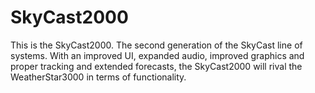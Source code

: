 # SkyCast2000
This is the SkyCast2000. The second generation of the SkyCast line of systems. With an improved UI, expanded audio, improved graphics and proper tracking and extended forecasts, the SkyCast2000 will rival the WeatherStar3000 in terms of functionality.
